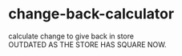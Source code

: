 # change-back-calculator
calculate change to give back in store
<br>
OUTDATED AS THE STORE HAS SQUARE NOW.
